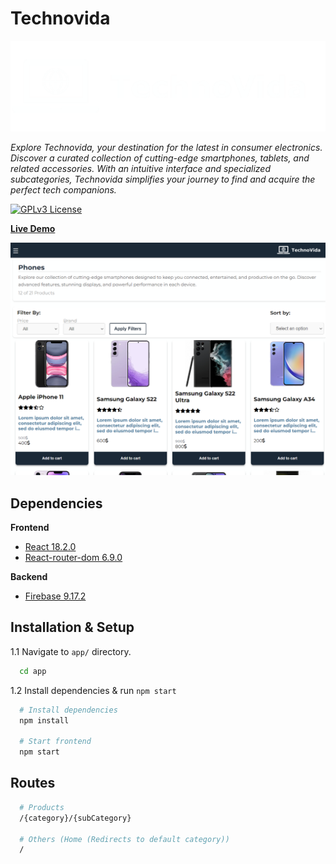 <!-- # Technovida
[**Live Demo**](https://technovida.vercel.app/) -->
# Technovida

![Logo](https://raw.githubusercontent.com/ViktorAtanasof/technovida/main/app/src/assets/images/logo.png)

*Explore Technovida, your destination for the latest in consumer electronics. Discover a curated collection of cutting-edge smartphones, tablets, and related accessories. With an intuitive interface and specialized subcategories, Technovida simplifies your journey to find and acquire the perfect tech companions.*

[![GPLv3 License](https://img.shields.io/github/license/ViktorAtanasof/technovida?style=for-the-badge)](https://choosealicense.com/licenses/mit/)

[**Live Demo**](https://technovida.vercel.app/)

![Banner](https://raw.githubusercontent.com/ViktorAtanasof/technovida/main/app/src/assets/images/home.png)

## Dependencies

**Frontend**
- [React 18.2.0](https://react.dev/)
- [React-router-dom 6.9.0](https://reactrouter.com/en/main)

**Backend**
- [Firebase 9.17.2](https://firebase.google.com/)

## Installation & Setup

1.1 Navigate to `app/` directory.

```bash
  cd app
```
1.2 Install dependencies & run `npm start`
```bash
  # Install dependencies
  npm install

  # Start frontend
  npm start
```

## Routes

```bash
  # Products
  /{category}/{subCategory}
  
  # Others (Home (Redirects to default category))
  /
```
